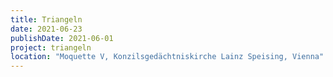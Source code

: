 ```yaml
---
title: Triangeln
date: 2021-06-23
publishDate: 2021-06-01
project: triangeln
location: "Moquette V, Konzilsgedächtniskirche Lainz Speising, Vienna"
---
```

